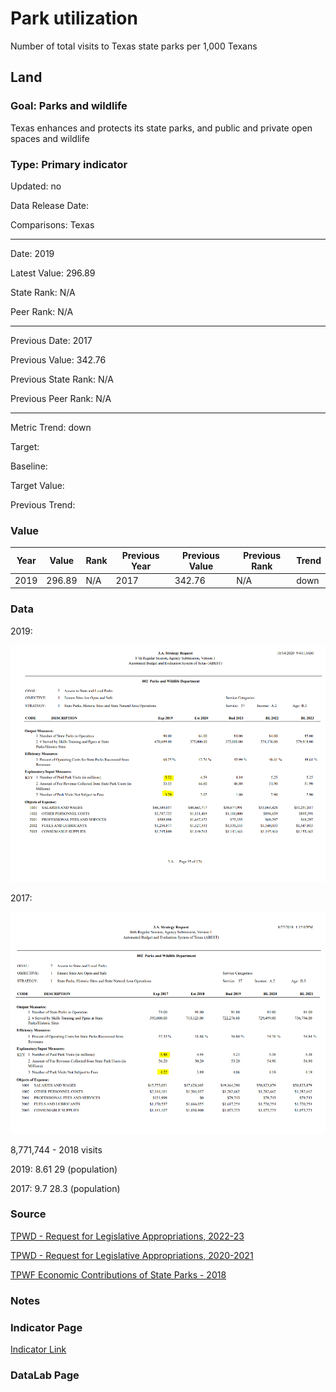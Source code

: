 # Park utilization

Number of total visits to Texas state parks per 1,000 Texans

## Land

### Goal: Parks and wildlife

Texas enhances and protects its state parks, and public and private open spaces and wildlife

### Type: Primary indicator

Updated: no

Data Release Date: 

Comparisons: Texas

----

Date: 2019

Latest Value: 296.89 

State Rank: N/A

Peer Rank:  N/A


----

Previous Date: 2017

Previous Value: 342.76

Previous State Rank: N/A

Previous Peer Rank:  N/A


----
Metric Trend: down

Target: 

Baseline: 

Target Value: 

Previous Trend: 



### Value

| Year      |  Value      | Rank        | Previous Year | Previous Value | Previous Rank | Trend | 
| ----------- | ----------- | ----------- | ----------- | ----------- | ----------- | -----------|
|   2019      |    296.89   |      N/A    |     2017    |    342.76   |     N/A     |    down    |


### Data

2019:

![2019](./images/2019_parkvisits.PNG)

2017:

![2019](./images/2017_parkvisits.PNG)

8,771,744 - 2018 visits

2019:
8.61
29 (population)

2017:
9.7 
28.3 (population)

### Source

[TPWD - Request for Legislative Appropriations, 2022-23](https://tpwd.texas.gov/publications/pwdpubs/media/FY22-23-TPWD-LAR.pdf)

[TPWD - Request for Legislative Appropriations, 2020-2021](https://tpwd.texas.gov/publications/pwdpubs/media/FY20-21-TPWD-LAR.pdf)

[TPWF Economic Contributions of State Parks - 2018](https://www.tpwf.org/wp-content/uploads/2019/02/The-Economic-Contributions-of-State-Parks-2018-Report.pdf)

### Notes


### Indicator Page

[Indicator Link](https://indicators.texas2036.org/indicator/113)


### DataLab Page


